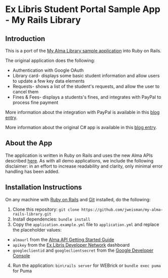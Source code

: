 Ex Libris Student Portal Sample App - My Rails Library
================================================

Introduction
------------

This is a port of the [My Alma Library sample application](https://github.com/jweisman/MyAlmaLibrary) into Ruby on Rails.

The original application does the following:
* Authentication with Google OAuth
* Library card- displays some basic student information and allow users to update a few key data elements
* Requests- shows a list of the student's requests, and allow the user to cancel them
* Fines & Fees- displays a students's fines, and integrates with PayPal to process fine payment

More information about the integration with PayPal is available in this [blog entry](https://developers.exlibrisgroup.com/blog/Integrating-Alma-and-PayPal-with-the-Alma-REST-APIs).

More information about the original C# app is available in this [blog entry](https://developers.exlibrisgroup.com/blog/Creating-a-Student-Portal-with-the-New-Alma-APIs).

About the App
-------------
The application is written in Ruby on Rails and uses the new Alma APIs described [here](https://developers.exlibrisgroup.com/alma/apis). As with all demo applications, we include the following disclaimer: in an effort to increase readability and clarity, only minimal error handling has been added.

Installation Instructions
-------------------------
On any machine with [Ruby on Rails](http://rubyonrails.org/) and [Git](http://git-scm.com/) installed, do the following:

1. Clone this repository: `git clone https://github.com/jweisman/my-alma-rails-library.git`
2. Install dependencies: `bundle install`
3. Copy the `application.example.yml` file to `application.yml` and replace the placeholder values:
  * `almaurl` from the [Alma API Getting Started Guide](https://developers.exlibrisgroup.com/alma/apis)
  * `apikey` from the [Ex Libris Developer Network](https://developers.exlibrisgroup.com/) dashboard
  * `googleclientid` and `googleclientsecret` from the [Google Developer Console](https://console.developers.google.com/)
4. Run the application: `bin\rails server` for WEBrick or `bundle exec puma` for Puma

